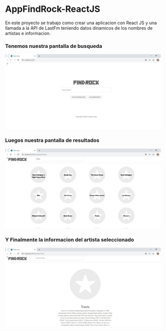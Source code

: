 # AppFindRock-ReactJS
En este proyecto se trabajo como crear una aplicacion con React JS y una llamada a la API de LastFm teniendo datos dinamicos de los nombres de artistas e informacion.

<h3>Tenemos nuestra pantalla de busqueda</h3>

![busqueda](https://github.com/CristianSivak/AppFindRock-ReactJS/blob/master/find-rock/public/raiz.jpg)

<h3>Luegos nuestra pantalla de resultados </h3>

![resultados](https://github.com/CristianSivak/AppFindRock-ReactJS/blob/master/find-rock/public/busqueda.jpg)

<h3>Y Finalmente la informacion del artista seleccionado</h3>

![artista](https://github.com/CristianSivak/AppFindRock-ReactJS/blob/master/find-rock/public/pageartist.jpg)

